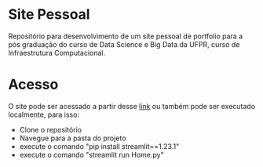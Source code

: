 # Site Pessoal
Repositório para desenvolvimento de um site pessoal de portfolio para a pós graduação do curso de Data Science e Big Data da UFPR, curso de Infraestrutura Computacional.

# Acesso

O site pode ser acessado a partir desse [link](https://henriquemsferreira.streamlit.app/) ou também pode ser executado localmente, para isso:

- Clone o repositório
- Navegue para a pasta do projeto
- execute o comando "pip install streamlit==1.23.1"
- execute o comando "streamlit run Home.py"